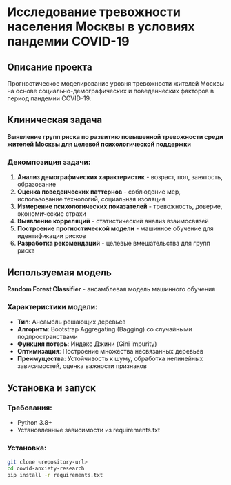 # Исследование тревожности населения Москвы в условиях пандемии COVID-19

## Описание проекта
Прогностическое моделирование уровня тревожности жителей Москвы на основе социально-демографических и поведенческих факторов в период пандемии COVID-19.

## Клиническая задача
**Выявление групп риска по развитию повышенной тревожности среди жителей Москвы для целевой психологической поддержки**

### Декомпозиция задачи:
1. **Анализ демографических характеристик** - возраст, пол, занятость, образование
2. **Оценка поведенческих паттернов** - соблюдение мер, использование технологий, социальная изоляция
3. **Измерение психологических показателей** - тревожность, доверие, экономические страхи
4. **Выявление корреляций** - статистический анализ взаимосвязей
5. **Построение прогностической модели** - машинное обучение для идентификации рисков
6. **Разработка рекомендаций** - целевые вмешательства для групп риска

## Используемая модель
**Random Forest Classifier** - ансамблевая модель машинного обучения

### Характеристики модели:
- **Тип**: Ансамбль решающих деревьев
- **Алгоритм**: Bootstrap Aggregating (Bagging) со случайными подпространствами
- **Функция потерь**: Индекс Джини (Gini impurity)
- **Оптимизация**: Построение множества несвязанных деревьев
- **Преимущества**: Устойчивость к шуму, обработка нелинейных зависимостей, оценка важности признаков

## Установка и запуск

### Требования:
- Python 3.8+
- Установленные зависимости из requirements.txt

### Установка:
```bash
git clone <repository-url>
cd covid-anxiety-research
pip install -r requirements.txt